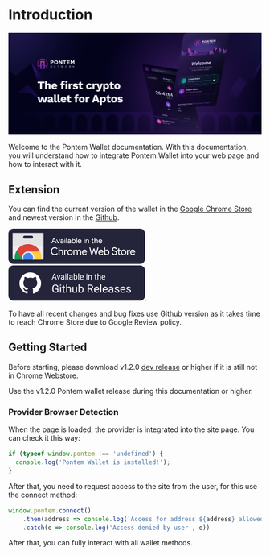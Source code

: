 # Introduction

![Pontem Wallet](/assets/wallet-promo.png "Pontem Wallet")

Welcome to the Pontem Wallet documentation. With this documentation, you will understand how to integrate Pontem Wallet into your web page and how to interact with it.

## Extension

You can find the current version of the wallet in the [Google Chrome Store](https://chrome.google.com/webstore/detail/pontem-wallet/phkbamefinggmakgklpkljjmgibohnba) and newest version in the [Github](https://github.com/pontem-network/pontem-wallet/releases). 

[![Download From Chrome Store](/assets/chrome-store.png "Download From Chrome Store")](https://chrome.google.com/webstore/detail/pontem-wallet/phkbamefinggmakgklpkljjmgibohnba) [![Download From Github](/assets/github-store.png "Download From Github")](https://github.com/pontem-network/pontem-wallet/releases).


To have all recent changes and bug fixes use Github version as it takes time to reach Chrome Store due to Google Review policy.

## Getting Started

Before starting, please download v1.2.0 [dev release](https://github.com/pontem-network/pontem-wallet/releases/tag/v1.2.0) or higher if it is still not in Chrome Webstore.

Use the v1.2.0 Pontem wallet release during this documentation or higher.

### Provider Browser Detection

When the page is loaded, the provider is integrated into the site page. You can check it this way:

```js
if (typeof window.pontem !== 'undefined') {
  console.log('Pontem Wallet is installed!');
}
```

After that, you need to request access to the site from the user, for this use the connect method:

```js
window.pontem.connect()
    .then(address => console.log(`Access for address ${address} allowed by user`))
    .catch(e => console.log('Access denied by user', e))
```

After that, you can fully interact with all wallet methods.
